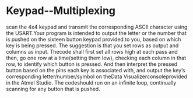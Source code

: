 # Keypad--Multiplexing
scan  the  4x4  keypad  and  transmit  the  corresponding ASCII character using the USART.Your program is intended to output the letter or the number that is pushed on the sixteen button keypad provided to you, based on which key is being pressed. The suggestion is that you set rows as output and columns as input. Thecode shall first set all rows  high  at  each  pass  and  then, go  one  row  at  a  time(setting  them  low),  checking  each column  in  that  row,  to  identify  which  button  is  pressed.  And  then  interpret  the  pressed  button based  on  the  pins  each  key  is  associated  with,  and  output  the  key’s  corresponding letter/number/symbol  on  theData  Visualizerconsoleprovided  in  the  Atmel  Studio.  The  codeshould run on an infinite loop, continually scanning for any button that is pushed. 
